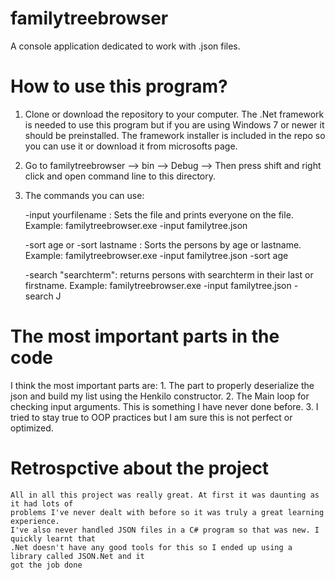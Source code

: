 # familytreebrowser
A console application dedicated to work with .json files. 

# How to use this program?
  1. Clone or download the repository to your computer. The .Net framework is needed to use this program but if you are using Windows 7 or newer it should be preinstalled. The framework installer is included in the repo so you can use it or download it from microsofts page.
  2. Go to familytreebrowser --> bin --> Debug --> Then press shift and right click and open command line to this directory.
  3. The commands you can use:
  
      -input yourfilename : Sets the file and prints everyone on the file. Example: familytreebrowser.exe -input familytree.json
      
      -sort age or -sort lastname : Sorts the persons by age or lastname. Example: familytreebrowser.exe -input familytree.json -sort age
      
      -search "searchterm": returns persons with searchterm in their last or firstname. Example: familytreebrowser.exe -input familytree.json -search J
      
# The most important parts in the code

I think the most important parts are:
    1. The part to properly deserialize the json and build my list using the Henkilo constructor.
    2. The Main loop for checking input arguments. This is something I have never done before. 
    3. I tried to stay true to OOP practices but I am sure this is not perfect or optimized.
    
# Retrospctive about the project

    All in all this project was really great. At first it was daunting as it had lots of 
    problems I've never dealt with before so it was truly a great learning experience. 
    I've also never handled JSON files in a C# program so that was new. I quickly learnt that
    .Net doesn't have any good tools for this so I ended up using a library called JSON.Net and it 
    got the job done 

